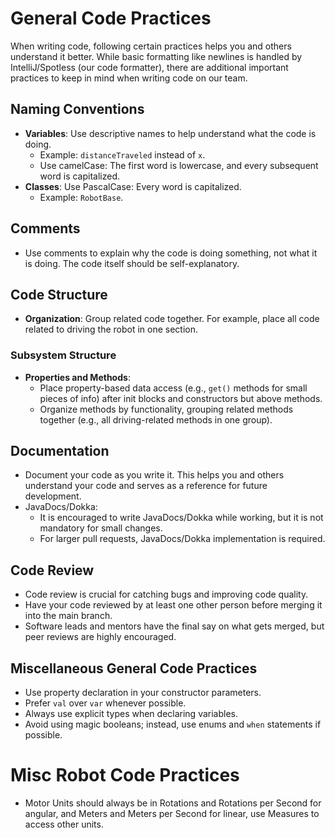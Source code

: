 # General Code Practices

When writing code, following certain practices helps you and others understand it better. While basic formatting like
newlines is handled by IntelliJ/Spotless (our code formatter), there are additional important practices to keep in mind
when writing code on our team.

## Naming Conventions

- **Variables**: Use descriptive names to help understand what the code is doing.
    - Example: `distanceTraveled` instead of `x`.
    - Use camelCase: The first word is lowercase, and every subsequent word is capitalized.
- **Classes**: Use PascalCase: Every word is capitalized.
    - Example: `RobotBase`.

## Comments

- Use comments to explain why the code is doing something, not what it is doing. The code itself should be
  self-explanatory.

## Code Structure

- **Organization**: Group related code together. For example, place all code related to driving the robot in one
  section.

### Subsystem Structure

- **Properties and Methods**:
    - Place property-based data access (e.g., `get()` methods for small pieces of info) after init blocks and constructors but
      above methods.
    - Organize methods by functionality, grouping related methods together (e.g., all driving-related methods in one
      group).

## Documentation

- Document your code as you write it. This helps you and others understand your code and serves as a reference for
  future development.
- JavaDocs/Dokka:
    - It is encouraged to write JavaDocs/Dokka while working, but it is not mandatory for small changes.
    - For larger pull requests, JavaDocs/Dokka implementation is required.

## Code Review

- Code review is crucial for catching bugs and improving code quality.
- Have your code reviewed by at least one other person before merging it into the main branch.
- Software leads and mentors have the final say on what gets merged, but peer reviews are highly encouraged.

## Miscellaneous General Code Practices

- Use property declaration in your constructor parameters.
- Prefer `val` over `var` whenever possible.
- Always use explicit types when declaring variables.
- Avoid using magic booleans; instead, use enums and `when` statements if possible.

# Misc Robot Code Practices

- Motor Units should always be in Rotations and Rotations per Second for angular, and Meters and Meters per Second for linear, use
  Measures to access other units.
